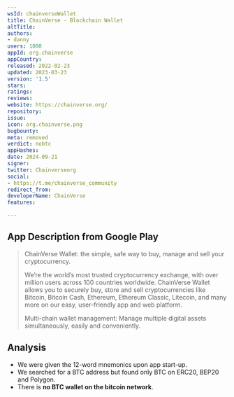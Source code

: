 ```yaml
---
wsId: chainverseWallet
title: ChainVerse - Blockchain Wallet
altTitle: 
authors:
- danny
users: 1000
appId: org.chainverse
appCountry: 
released: 2022-02-23
updated: 2023-03-23
version: '1.5'
stars: 
ratings: 
reviews: 
website: https://chainverse.org/
repository: 
issue: 
icon: org.chainverse.png
bugbounty: 
meta: removed
verdict: nobtc
appHashes: 
date: 2024-09-21
signer: 
twitter: Chainverseorg
social:
- https://t.me/chainverse_community
redirect_from: 
developerName: ChainVerse
features: 

---
```


## App Description from Google Play

  > ChainVerse Wallet: the simple, safe way to buy, manage and sell your cryptocurrency.
  >
  > We’re the world’s most trusted cryptocurrency exchange, with over million users across 100 countries worldwide. ChainVerse Wallet allows you to securely buy, store and sell cryptocurrencies like Bitcoin, Bitcoin Cash, Ethereum, Ethereum Classic, Litecoin, and many more on our easy, user-friendly app and web platform.
  >
  > Multi-chain wallet management: Manage multiple digital assets simultaneously, easily and conveniently.

## Analysis 

- We were given the 12-word mnemonics upon app start-up.
- We searched for a BTC address but found only BTC on ERC20, BEP20 and Polygon. 
- There is **no BTC wallet on the bitcoin network**.
